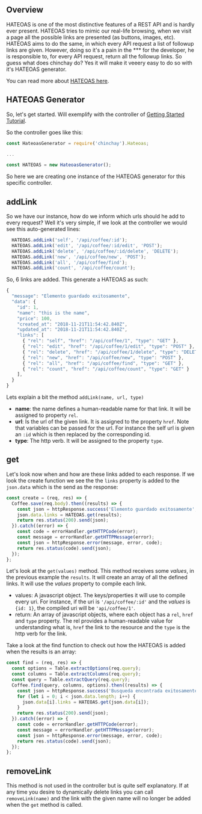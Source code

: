 ## Overview

HATEOAS is one of the most distinctive features of a REST API and is hardly ever present. HATEOAS tries to mimic our real-life browsing, when we visit a page all the possible links are presented (as buttons, images, etc). HATEOAS aims to do the same, in which every API request a list of followup links are given. However, doing so it's a pain in the *** for the developer, he is responsible to, for every API request, return all the followup links. So guess what does chinchay do? Yes it will make it veeery easy to do so with it's HATEOAS generator.

You can read more about [HATEOAS here](https://restfulapi.net/hateoas/).


## HATEOAS Generator

So, let's get started. Will exemplify with the controller of [Getting Started Tutorial](../gettingstarted/ejs).

So the controller goes like this:

```javascript
const HateoasGenerator = require('chinchay').Hateoas;

...

const HATEOAS = new HateoasGenerator();
```

So here we are creating one instance of the HATEOAS generator for this specific controller.


## addLink

So we have our instance, how do we inform which urls should he add to every request?
Well it's very simple, if we look at the controller we would see this auto-generated lines:

```javascript
  HATEOAS.addLink('self', '/api/coffee/:id');
  HATEOAS.addLink('edit', '/api/coffee/:id/edit', 'POST');
  HATEOAS.addLink('delete', '/api/coffee/:id/delete', 'DELETE');
  HATEOAS.addLink('new', '/api/coffee/new', 'POST');
  HATEOAS.addLink('all', '/api/coffee/find');
  HATEOAS.addLink('count', '/api/coffee/count');
```

So, 6 links are added. This generate a HATEOAS as such:

```javascript
{
  "message": "Elemento guardado exitosamente",
  "data": {
    "id": 1,
    "name": "this is the name",
    "price": 100,
    "created_at": "2018-11-21T11:54:42.840Z",
    "updated_at": "2018-11-21T11:54:42.840Z",
    "links": [
      { "rel": "self", "href": "/api/coffee/1", "type": "GET" },
      { "rel": "edit", "href": "/api/coffee/1/edit", "type": "POST" },
      { "rel": "delete", "href": "/api/coffee/1/delete", "type": "DELETE" },
      { "rel": "new", "href": "/api/coffee/new", "type": "POST" },
      { "rel": "all", "href": "/api/coffee/find", "type": "GET" },
      { "rel": "count", "href": "/api/coffee/count", "type": "GET" }
    ],
  }
}
```


 Lets explain a bit the method `addLink(name, url, type)`

* **name**: the name defines a human-readable name for that link. It will be assigned to property `rel`.
* **url**: Is the url of the given link. It is assigned to the property `href`. Note that variables can be passed for the url. For instance the self url is given an `:id` which is then replaced by the corresponding id.
* **type**: The http verb. It will be assigned to the property `type`.

## get

Let's look now when and how are these links added to each response. If we look the create function we see the the `links` property is added to the `json.data` which is the send as the response:

```javascript
const create = (req, res) => {
  Coffee.save(req.body).then((results) => {
    const json = httpResponse.success('Elemento guardado exitosamente', 'data', results);
    json.data.links = HATEOAS.get(results);
    return res.status(200).send(json);
  }).catch((error) => {
    const code = errorHandler.getHTTPCode(error);
    const message = errorHandler.getHTTPMessage(error);
    const json = httpResponse.error(message, error, code);
    return res.status(code).send(json);
  });
};
```

Let's look at the `get(values)` method. This method receives some _values_, in the previous example the `results`. It will create an array of all the defined links. It will use the _values_ property to compile each link. 

  * values: A javascript object. The keys/properties it will use to compile every uri. For instance, if the uri is `'/api/coffee/:id'` and the _values_ is `{id: 1}`, the compiled uri will be `'api/coffee/1'`.
  * return: An array of javascript objects, where each object has a `rel`, `href` and `type` property. The rel provides a human-readable value for understanding what is, `href` the link to the resource and the `type` is the http verb for the link.

Take a look at the find function to check out how the HATEOAS is added when the results is an array:


```javascript
const find = (req, res) => {
  const options = Table.extractOptions(req.query);
  const columns = Table.extractColumns(req.query);
  const query = Table.extractQuery(req.query);
  Coffee.find(query, columns, options).then((results) => {
    const json = httpResponse.success('Busqueda encontrada exitosamente', 'data', results);
    for (let i = 0; i < json.data.length; i++) {
      json.data[i].links = HATEOAS.get(json.data[i]);
    }
    return res.status(200).send(json);
  }).catch((error) => {
    const code = errorHandler.getHTTPCode(error);
    const message = errorHandler.getHTTPMessage(error);
    const json = httpResponse.error(message, error, code);
    return res.status(code).send(json);
  });
};
```

## removeLink

This method is not used in the controller but is quite self explanatory. If at any time you desire to dynamically delete links you can call `removeLink(name)` and the link with the given name will no longer be added when the `get` method is called.

